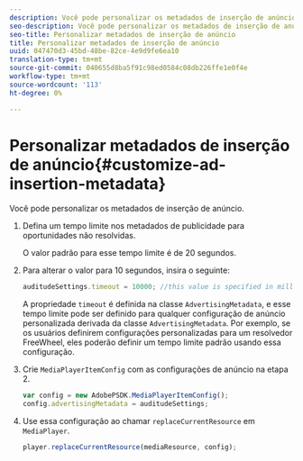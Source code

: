 ```yaml
---
description: Você pode personalizar os metadados de inserção de anúncio.
seo-description: Você pode personalizar os metadados de inserção de anúncio.
seo-title: Personalizar metadados de inserção de anúncio
title: Personalizar metadados de inserção de anúncio
uuid: 047470d3-45bd-48be-82ce-4e9d9fe6ea10
translation-type: tm+mt
source-git-commit: 040655d8ba5f91c98ed0584c08db226ffe1e0f4e
workflow-type: tm+mt
source-wordcount: '113'
ht-degree: 0%

---
```



# Personalizar metadados de inserção de anúncio{#customize-ad-insertion-metadata}

Você pode personalizar os metadados de inserção de anúncio.

1. Defina um tempo limite nos metadados de publicidade para oportunidades não resolvidas.

   O valor padrão para esse tempo limite é de 20 segundos.
1. Para alterar o valor para 10 segundos, insira o seguinte:

   ```js
   auditudeSettings.timeout = 10000; //this value is specified in milliseconds
   ```

   A propriedade `timeout` é definida na classe `AdvertisingMetadata`, e esse tempo limite pode ser definido para qualquer configuração de anúncio personalizada derivada da classe `AdvertisingMetadata`. Por exemplo, se os usuários definirem configurações personalizadas para um resolvedor FreeWheel, eles poderão definir um tempo limite padrão usando essa configuração.

1. Crie `MediaPlayerItemConfig` com as configurações de anúncio na etapa 2.

   ```js
   var config = new AdobePSDK.MediaPlayerItemConfig(); 
   config.advertisingMetadata = auditudeSettings;
   ```

1. Use essa configuração ao chamar `replaceCurrentResource` em `MediaPlayer`.

   ```js
   player.replaceCurrentResource(mediaResource, config);
   ```

